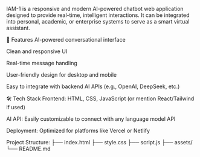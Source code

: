 IAM-1 is a responsive and modern AI-powered chatbot web application designed to provide real-time, intelligent interactions. It can be integrated into personal, academic, or enterprise systems to serve as a smart virtual assistant.

🚀 Features
AI-powered conversational interface

Clean and responsive UI

Real-time message handling

User-friendly design for desktop and mobile

Easy to integrate with backend AI APIs (e.g., OpenAI, DeepSeek, etc.)

🛠️ Tech Stack
Frontend: HTML, CSS, JavaScript (or mention React/Tailwind if used)

AI API: Easily customizable to connect with any language model API

Deployment: Optimized for platforms like Vercel or Netlify

Project Structure:
├── index.html
├── style.css
├── script.js
├── assets/
└── README.md
